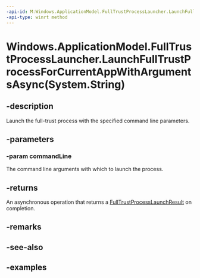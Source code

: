 ```yaml
---
-api-id: M:Windows.ApplicationModel.FullTrustProcessLauncher.LaunchFullTrustProcessForCurrentAppWithArgumentsAsync(System.String)
-api-type: winrt method
---
```


# Windows.ApplicationModel.FullTrustProcessLauncher.LaunchFullTrustProcessForCurrentAppWithArgumentsAsync(System.String)

<!--
public static Windows.Foundation.IAsyncOperation<Windows.ApplicationModel.FullTrustProcessLaunchResult> LaunchFullTrustProcessForCurrentAppWithArgumentsAsync (string commandLine);
-->


## -description

Launch the full-trust process with the specified command line parameters.

## -parameters

### -param commandLine

The command line arguments with which to launch the process.

## -returns

An asynchronous operation that returns a [FullTrustProcessLaunchResult](fulltrustprocesslaunchresult.md) on completion.

## -remarks

## -see-also

## -examples


